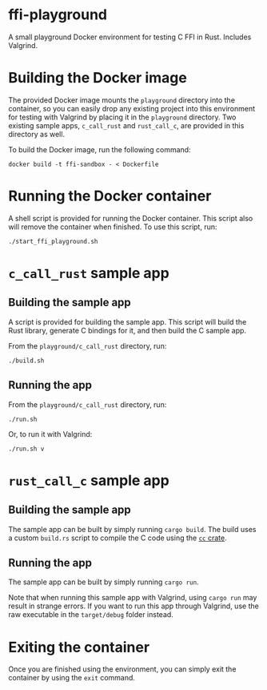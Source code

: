# ffi-playground
A small playground Docker environment for testing C FFI in Rust. Includes Valgrind.

# Building the Docker image
The provided Docker image mounts the `playground` directory into the container, so you can easily drop any existing project into this environment for testing with Valgrind by placing it in the `playground` directory. Two existing sample apps, `c_call_rust` and `rust_call_c`, are provided in this directory as well.

To build the Docker image, run the following command:
```
docker build -t ffi-sandbox - < Dockerfile
```

# Running the Docker container
A shell script is provided for running the Docker container. This script also will remove the container when finished. To use this script, run:
```
./start_ffi_playground.sh
```

# `c_call_rust` sample app

## Building the sample app
A script is provided for building the sample app. This script will build the Rust library, generate C bindings for it, and then build the C sample app.

From the `playground/c_call_rust` directory, run:
```
./build.sh
```

## Running the app
From the `playground/c_call_rust` directory, run:
```
./run.sh
```
Or, to run it with Valgrind:
```
./run.sh v
```

# `rust_call_c` sample app

## Building the sample app
The sample app can be built by simply running `cargo build`. The build uses a custom `build.rs` script to compile the C code using the [`cc` crate](https://crates.io/crates/cc).

## Running the app
The sample app can be built by simply running `cargo run`.

Note that when running this sample app with Valgrind, using `cargo run` may result in strange errors. If you want to run this app through Valgrind, use the raw executable in the `target/debug` folder instead.

# Exiting the container
Once you are finished using the environment, you can simply exit the container by using the `exit` command.

